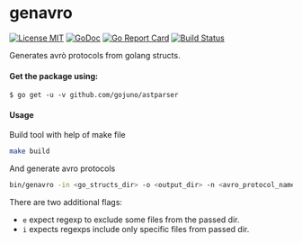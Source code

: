 # genavro

[![License MIT](https://img.shields.io/badge/License-MIT-blue.svg)](http://opensource.org/licenses/MIT) [![GoDoc](https://godoc.org/github.com/gojuno/genavro?status.svg)](http://godoc.org/github.com/gojuno/genavro) [![Go Report Card](https://goreportcard.com/badge/github.com/gojuno/genavro)](https://goreportcard.com/report/github.com/gojuno/genavro) [![Build Status](https://travis-ci.org/gojuno/genavro.svg?branch=master)](http://travis-ci.org/gojuno/genavro)

Generates avrò protocols from golang structs.

#### Get the package using:

```
$ go get -u -v github.com/gojuno/astparser
```

#### Usage

Build tool with help of make file
```bash
make build
```

And generate avro protocols
```bash
bin/genavro -in <go_structs_dir> -o <output_dir> -n <avro_protocol_namespace> 
```

There are two additional flags:
 
 * `e` expect regexp to exclude some files from the passed dir. 
 * `i` expects regexps include only specific files from passed dir.